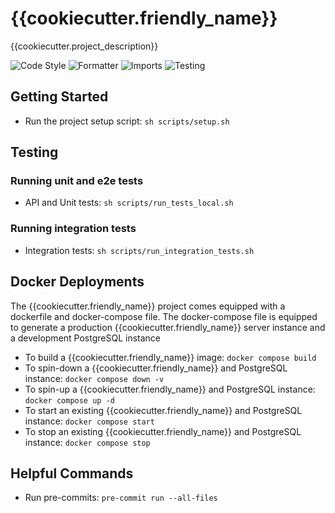 # {{cookiecutter.friendly_name}}
{{cookiecutter.project_description}}

![Code Style](https://img.shields.io/badge/Code%20Style-flake8-blue)
![Formatter](https://img.shields.io/badge/Formatter-black-black)
![Imports](https://img.shields.io/badge/Imports-isort-orange)
![Testing](https://img.shields.io/badge/Testing-100%25-green)


## __Getting Started__
* Run the project setup script: `sh scripts/setup.sh`


## __Testing__

### __Running unit and e2e tests__
* API and Unit tests: `sh scripts/run_tests_local.sh`

### __Running integration tests__
* Integration tests: `sh scripts/run_integration_tests.sh`


## Docker Deployments
The {{cookiecutter.friendly_name}} project comes equipped with a dockerfile and docker-compose file. The 
docker-compose file is equipped to generate a production {{cookiecutter.friendly_name}} server instance 
and a development PostgreSQL instance

* To build a {{cookiecutter.friendly_name}} image: `docker compose build`
* To spin-down a {{cookiecutter.friendly_name}} and PostgreSQL instance: `docker compose down -v`
* To spin-up a {{cookiecutter.friendly_name}} and PostgreSQL instance: `docker compose up -d`
* To start an existing {{cookiecutter.friendly_name}} and PostgreSQL instance: `docker compose start`
* To stop an existing {{cookiecutter.friendly_name}} and PostgreSQL instance: `docker compose stop`


## __Helpful Commands__
* Run pre-commits: `pre-commit run --all-files`
